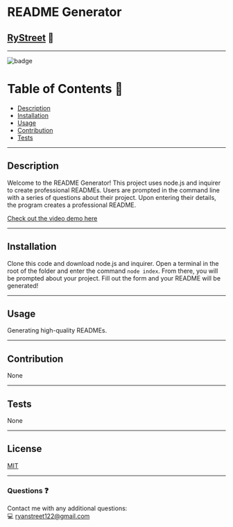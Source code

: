 
# **README Generator**

## [RyStreet](https://github.com/RyStreet) 👋
___
![badge](https://img.shields.io/badge/license-MIT-blue)<br />

 # Table of Contents 📒
  - [Description](#description)
  - [Installation](#installation)
  - [Usage](#usage)
  - [Contribution](#contribution)
  - [Tests](#tests)
___
  ## Description 
  Welcome to the README Generator! This project uses node.js and inquirer to create professional READMEs. Users are prompted in the command line with a series of questions about their project. Upon entering their details, the program creates a professional README.
  
 [Check out the video demo here](https://github.com/RyStreet/readme-gen/blob/main/README%20Generator%20Demo.webm)  
___
  ## Installation 
  Clone this code and download node.js and inquirer. Open a terminal in the root of the folder and enter the command `node index`. From there, you will be prompted about your project. Fill out the form and your README will be generated!
___
  ## Usage 
  Generating high-quality READMEs.
___
  ## Contribution 
  None
___
  
  ## Tests  
  None
  
___
  ## License 
[MIT](https://opensource.org/licenses/MIT)
___
  ### Questions ❓
  Contact me with any additional questions:
  <br />
  💻 ryanstreet122@gmail.com

